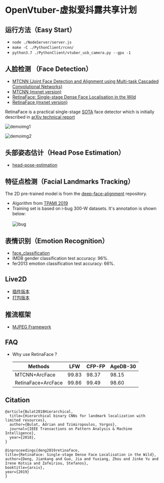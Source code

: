 # OpenVtuber-虚拟爱抖露共享计划

## 运行方法（Easy Start）

* `node ./NodeServer/server.js`
* `make -C ./PythonClient/rcnn/`
* `python3.7 ./PythonClient/vtuber_usb_camera.py --gpu -1`


## 人脸检测 （Face Detection）
* [MTCNN (Joint Face Detection and Alignment using Multi-task Cascaded Convolutional Networks)](https://kpzhang93.github.io/MTCNN_face_detection_alignment/)
* [MTCNN (mxnet version)](https://github.com/deepinsight/insightface)
* [RetinaFace: Single-stage Dense Face Localisation in the Wild](https://arxiv.org/abs/1905.00641)
* [RetinaFace (mxnet version)](https://github.com/deepinsight/insightface/tree/master/RetinaFace)

RetinaFace is a practical single-stage [SOTA](http://shuoyang1213.me/WIDERFACE/WiderFace_Results.html) face detector which is initially described in [arXiv technical report](https://arxiv.org/abs/1905.00641)

![demoimg1](https://github.com/deepinsight/insightface/blob/master/resources/11513D05.jpg)

![demoimg2](https://github.com/deepinsight/insightface/blob/master/resources/widerfacevaltest.png)

## 头部姿态估计（Head Pose Estimation）
* [head-pose-estimation](https://github.com/lincolnhard/head-pose-estimation)


## 特征点检测（Facial Landmarks Tracking）
The 2D pre-trained model is from the [deep-face-alignment](https://github.com/deepinx/deep-face-alignment) repository.
* Algorithm from [TPAMI 2019](https://arxiv.org/pdf/1808.04803.pdf)
* Training set is based on i-bug 300-W datasets. It's annotation is shown below:<br><br>
![ibug](https://cloud.githubusercontent.com/assets/16308037/24229391/1910e9cc-0fb4-11e7-987b-0fecce2c829e.JPG)

## 表情识别（Emotion Recognition）

- [face_classification](https://github.com/oarriaga/face_classification)
- IMDB gender classification test accuracy: 96%.
- fer2013 emotion classification test accuracy: 66%.

## Live2D

- [插件版本](https://github.com/EYHN/hexo-helper-live2d)
- [打包版本](https://github.com/galnetwen/Live2D)

## 推流框架

- [MJPEG Framework](https://github.com/1996scarlet/MJPEG_Framework)

## FAQ

* Why use RetinaFace ?

    | Methods | LFW | CFP-FP | AgeDB-30
    | --------|-----|--------|---------
    | MTCNN+ArcFace | 99.83 | 98.37 | 98.15
    | RetinaFace+ArcFace | 99.86 | 99.49 | 98.60


## Citation

```
@article{Bulat2018Hierarchical,
  title={Hierarchical binary CNNs for landmark localization with limited resources},
  author={Bulat, Adrian and Tzimiropoulos, Yorgos},
  journal={IEEE Transactions on Pattern Analysis & Machine Intelligence},
  year={2018},
}
  
@inproceedings{deng2019retinaface,
title={RetinaFace: Single-stage Dense Face Localisation in the Wild},
author={Deng, Jiankang and Guo, Jia and Yuxiang, Zhou and Jinke Yu and Irene Kotsia and Zafeiriou, Stefanos},
booktitle={arxiv},
year={2019}
}
```
